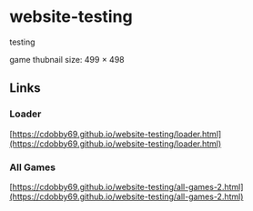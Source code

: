 # website-testing
testing

game thubnail size: 499 × 498



## Links

### Loader
[https://cdobby69.github.io/website-testing/loader.html](https://cdobby69.github.io/website-testing/loader.html)

### All Games
[https://cdobby69.github.io/website-testing/all-games-2.html](https://cdobby69.github.io/website-testing/all-games-2.html)
